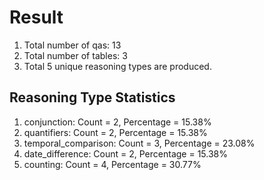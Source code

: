 # Result<br/>
1. Total number of qas: 13<br/>
2. Total number of tables: 3<br/>
3. Total 5 unique reasoning types are produced.<br/>
## **Reasoning Type Statistics**<br/>
1. conjunction: Count = 2, Percentage = 15.38%<br/>
2. quantifiers: Count = 2, Percentage = 15.38%<br/>
3. temporal_comparison: Count = 3, Percentage = 23.08%<br/>
4. date_difference: Count = 2, Percentage = 15.38%<br/>
5. counting: Count = 4, Percentage = 30.77%<br/>
